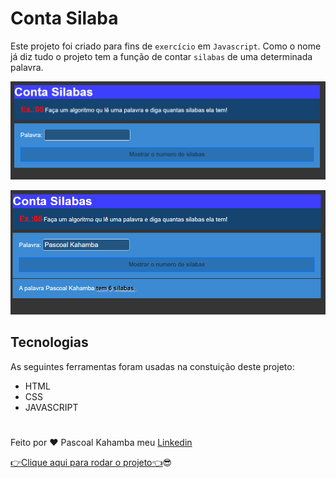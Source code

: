 # Conta Silaba

Este projeto foi criado para fins de `exercício` em `Javascript`. Como o nome já diz tudo o projeto tem a função de contar `silabas` de uma determinada palavra.

![Aqui aparece a foto do projeto](img/fotoprojeto.PNG)

![Aqui aparece a outra foto do projeto](img/fotoprojetp01.PNG)

## Tecnologias

As seguintes ferramentas foram usadas na constuição deste projeto:

- HTML
- CSS
- JAVASCRIPT

#

Feito por ❤ Pascoal Kahamba meu [Linkedin](https://www.linkedin.com/in/pascoal-kahamba-7b43bb233?lipi=urn%3Ali%3Apage%3Ad_flagship3_profile_view_base_contact_details%3BTg8LEKayToyytOX1pVAQ%2Bg%3D%3D)

[👉Clique aqui para rodar o projeto👈](https://meu-portfolio-delta.vercel.app/)😎
